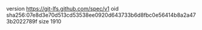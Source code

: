 version https://git-lfs.github.com/spec/v1
oid sha256:07e8d3e70d513cd53538ee0920d643733b6d8fbc0e56414b8a2a473b2022789f
size 1910
